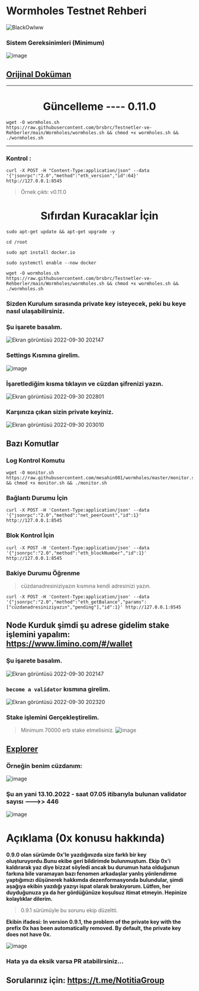 # Wormholes Testnet Rehberi

![BlackOwlww](https://user-images.githubusercontent.com/107190154/195496348-fabca337-183d-4998-b56c-9527fcb57af0.gif)

### Sistem Gereksinimleri (Minimum)

![image](https://user-images.githubusercontent.com/107190154/193319079-00dd8efb-61ed-4dd7-8d74-f7713cccad12.png)

## [Orijinal Doküman](https://www.wormholes.com/docs/Install/run/index.html)

------------------------------------------------------------------------------------------------------------------

# <h1 align="center">Güncelleme ---- 0.11.0</h1>

```
wget -O wormholes.sh https://raw.githubusercontent.com/brsbrc/Testnetler-ve-Rehberler/main/Wormholes/wormholes.sh && chmod +x wormholes.sh && ./wormholes.sh
```
--------------------------------------------------------------------------------------------------------------------------------------------------------------

### Kontrol : 
```
curl -X POST -H "Content-Type:application/json" --data '{"jsonrpc":"2.0","method":"eth_version","id":64}' http://127.0.0.1:8545
```

>Örnek çıktı: v0.11.0

# <h1 align="center">Sıfırdan Kuracaklar İçin</h1>
```
sudo apt-get update && apt-get upgrade -y
```
```
cd /root
```
```
sudo apt install docker.io
```
```
sudo systemctl enable --now docker
```
```
wget -O wormholes.sh https://raw.githubusercontent.com/brsbrc/Testnetler-ve-Rehberler/main/Wormholes/wormholes.sh && chmod +x wormholes.sh && ./wormholes.sh
```

### Sizden Kurulum sırasında private key isteyecek, peki bu keye nasıl ulaşabilirsiniz.

### Şu işarete basalım.
![Ekran görüntüsü 2022-09-30 202147](https://user-images.githubusercontent.com/107190154/193323716-ecd5d453-f3f1-49cd-931a-cc151b63d15b.png)

### Settings Kısmına girelim.
![image](https://user-images.githubusercontent.com/107190154/193324401-133be871-43b4-4ac5-8d9e-c0768f28f2c1.png)

### İşaretlediğim kısma tıklayın ve cüzdan şifrenizi yazın.
![Ekran görüntüsü 2022-09-30 202801](https://user-images.githubusercontent.com/107190154/193324554-fe77ddc7-17ea-4fa3-8e65-39d81b5e93ca.png)

### Karşınıza çıkan sizin private keyiniz.
![Ekran görüntüsü 2022-09-30 203010](https://user-images.githubusercontent.com/107190154/193324930-e56d9ccb-b5b4-4c87-8499-38982dbe81ac.png)


## Bazı Komutlar

### Log Kontrol Komutu
```
wget -O monitor.sh https://raw.githubusercontent.com/mesahin001/wormholes/master/monitor.sh && chmod +x monitor.sh && ./monitor.sh
```

### Bağlantı Durumu İçin
```
curl -X POST -H 'Content-Type:application/json' --data '{"jsonrpc":"2.0","method":"net_peerCount","id":1}' http://127.0.0.1:8545
```

### Blok Kontrol İçin
```
curl -X POST -H 'Content-Type:application/json' --data '{"jsonrpc":"2.0","method":"eth_blockNumber","id":1}' http://127.0.0.1:8545
```

### Bakiye Durumu Öğrenme
> cüzdanadresiniziyazın kısmına kendi adresinizi yazın.
```
curl -X POST -H 'Content-Type:application/json' --data '{"jsonrpc":"2.0","method":"eth_getBalance","params":["cüzdanadresiniziyazın","pending"],"id":1}' http://127.0.0.1:8545
```

## Node Kurduk şimdi şu adrese gidelim stake işlemini yapalım: https://www.limino.com/#/wallet

### Şu işarete basalım.
![Ekran görüntüsü 2022-09-30 202147](https://user-images.githubusercontent.com/107190154/193323716-ecd5d453-f3f1-49cd-931a-cc151b63d15b.png)

### `become a validator` kısmına girelim.

![Ekran görüntüsü 2022-09-30 202320](https://user-images.githubusercontent.com/107190154/193323898-b09a073f-8ff3-4a0b-a991-f63086818616.png)

### Stake işlemini Gerçekleştirelim.
> Minimum 70000 erb stake etmelisiniz.
![image](https://user-images.githubusercontent.com/107190154/193324020-c5330cd3-00ba-4fc6-884c-3f8b9195fc6f.png)

## [Explorer](https://www.wormholesscan.com/#/)

### Örneğin benim cüzdanım:

![image](https://user-images.githubusercontent.com/107190154/195496521-7c9560d2-acdc-483f-a87d-5414a4711877.png)

### Şu an yani 13.10.2022 - saat 07.05 itibarıyla bulunan validator sayısı --->> 446

![image](https://user-images.githubusercontent.com/107190154/195496443-f9a8f5ce-18fe-4df6-adcd-a426990c3fe7.png)

# Açıklama (0x konusu hakkında)

**0.9.0 olan sürümde 0x'le yazdığınızda size farklı bir key oluşturuyordu.Bunu ekibe geri bildirimde bulunmuştum. Ekip 0x'i kaldırarak yaz diye bizzat söyledi ancak bu durumun hata olduğunun farkına bile varamayan bazı fenomen arkadaşlar yanlış yönlendirme yaptığımızı düşünerek hakkımda dezenformasyonda bulundular, şimdi aşağıya ekibin yazdığı yazıyı ispat olarak bırakıyorum. Lütfen, her duyduğunuza ya da her gördüğünüze koşulsuz itimat etmeyin. Hepinize kolaylıklar dilerim.**
> 0.9.1 sürümüyle bu sorunu ekip düzeltti.

**Ekibin ifadesi:**
**In version 0.9.1, the problem of the private key with the prefix 0x has been automatically removed. By default, the private key does not have 0x.**

![image](https://user-images.githubusercontent.com/107190154/193506206-da791f04-e234-43f0-a4d7-29aa04e5fe6e.png)

### Hata ya da eksik varsa PR atabilirsiniz...

## Sorularınız için: https://t.me/NotitiaGroup
